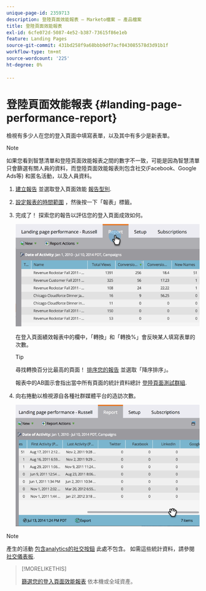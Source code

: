 ```yaml
---
unique-page-id: 2359713
description: 登陸頁面效能報表 — Marketo檔案 — 產品檔案
title: 登陸頁面效能報表
exl-id: 6cfe072d-5087-4e52-b387-73615f86e1eb
feature: Landing Pages
source-git-commit: 431bd258f9a68bbb9df7acf043085578d3d91b1f
workflow-type: tm+mt
source-wordcount: '225'
ht-degree: 0%

---
```


# 登陸頁面效能報表 {#landing-page-performance-report}

檢視有多少人在您的登入頁面中填寫表單，以及其中有多少是新表單。

>[!NOTE]
>
>如果您看到智慧清單和登陸頁面效能報表之間的數字不一致，可能是因為智慧清單只會篩選有關人員的資料，而登陸頁面效能報表則包含社交(Facebook、Google Ads等) 和匿名活動，以及人員資料。

1. [建立報告](/help/marketo/product-docs/reporting/basic-reporting/creating-reports/create-a-report-in-a-program.md) 並選取登入頁面效能 [報告型別](/help/marketo/product-docs/reporting/basic-reporting/report-types/report-type-overview.md).
1. [設定報表的時間範圍](/help/marketo/product-docs/reporting/basic-reporting/editing-reports/change-a-report-time-frame.md) ，然後按一下「報表」標籤。
1. 完成了！ 探索您的報告以評估您的登入頁面成效如何。

   ![](assets/image2014-9-16-15-3a53-3a33.png)

   在登入頁面績效報表中的欄中，「轉換」和「轉換%」會反映某人填寫表單的次數。

   >[!TIP]
   >
   >尋找轉換百分比最高的頁面！ [排序您的報告](/help/marketo/product-docs/reporting/basic-reporting/editing-reports/sort-report-on-columns.md) 並選取「降序排序」。

   報表中的AB圖示會指出當中所有頁面的統計資料總計 [登陸頁面測試群組](/help/marketo/product-docs/demand-generation/landing-pages/understanding-landing-pages/landing-page-test-groups.md).

1. 向右捲動以檢視源自各種社群媒體平台的造訪次數。

   ![](assets/image2014-9-16-15-3a54-3a27.png)

>[!NOTE]
>
>產生的活動 [包含analytics的社交按鈕](/help/marketo/product-docs/demand-generation/landing-pages/free-form-landing-pages/add-a-social-button-to-a-free-form-landing-page.md) 此處不包含。 如需這些統計資料，請參閱 [社交儀表板](/help/marketo/product-docs/demand-generation/social/social-functions/view-social-performance.md).

>[!MORELIKETHIS]
>
>[篩選您的登入頁面效能報表](/help/marketo/product-docs/demand-generation/landing-pages/landing-page-actions/filter-a-landing-page-performance-report.md) 依本機或全域資產。
